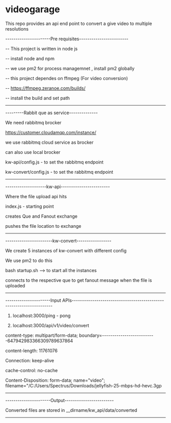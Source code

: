 # videogarage

This repo provides an api end point to convert a give video to multiple resolutions

  

----------------------Pre requisites------------------------

-- This project is written in node js

-- install node and npm

-- we use pm2 for process managemnet , install pm2 globally

-- this project dependes on ffmpeg (For video conversion)

-- https://ffmpeg.zeranoe.com/builds/

-- install the build and set path

-------------------------------------------------------------


  
  

---------Rabbit que as service--------------

We need rabbitmq brocker

  

https://customer.cloudamqp.com/instance/

we use rabbitmq cloud service as brocker 

can also use local brocker

kw-api/config.js - to set the rabbitmq endpoint

kw-convert/config.js - to set the rabbitmq endpoint

--------------------------------------------

  
  

--------------------kw-api------------------------

Where the file upload api hits 

index.js - starting point

creates Que and Fanout exchange

pushes the file location to exchange

--------------------------------------------------

  

-----------------------kw-convert-----------------

We create 5 instances of kw-convert with different config

We use pm2 to do this

bash startup.sh  --&gt; to start all the instances

connects to the respective que to get fanout message when the file is uploaded

----------------------------------------------------

  

----------------------Input APIs--------------------------------------------------------------------

1) localhost:3000/ping  - pong

  

2) localhost:3000/api/v1/video/convert

  

content-type: multipart/form-data; boundary=--------------------------647942983366309789637864

content-length: 11761076

Connection: keep-alive

cache-control: no-cache

Content-Disposition: form-data; name="video"; filename="/C:/Users/Spectrus/Downloads/jellyfish-25-mbps-hd-hevc.3gp

------------------------------------------------------------------------------------------------------

  

----------------------Output------------------------

Converted files are stored in __dirname/kw_api/data/converted

----------------------------------------------------
